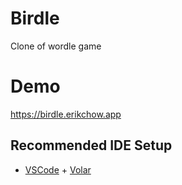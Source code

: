 # Birdle
Clone of wordle game

# Demo
https://birdle.erikchow.app

## Recommended IDE Setup

- [VSCode](https://code.visualstudio.com/) + [Volar](https://marketplace.visualstudio.com/items?itemName=johnsoncodehk.volar)
